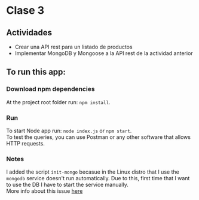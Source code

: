 # Clase 3

## Actividades
- Crear una API rest para un listado de productos
- Implementar MongoDB y Mongoose a la API rest de la actividad anterior

## To run this app:
### Download npm dependencies
At the project root folder run: `npm install`.

### Run
To start Node app run: `node index.js` or `npm start`.  
To test the queries, you can use Postman or any other software that allows HTTP requests.

### Notes
I added the script `init-mongo` becasue in the Linux distro that I use the `mongodb` service doesn't run automatically.
Due to this, first time that I want to use the DB I have to start the service manually.  
More info about this issue [here](https://github.com/Microsoft/WSL/issues/796#issuecomment-392995415)